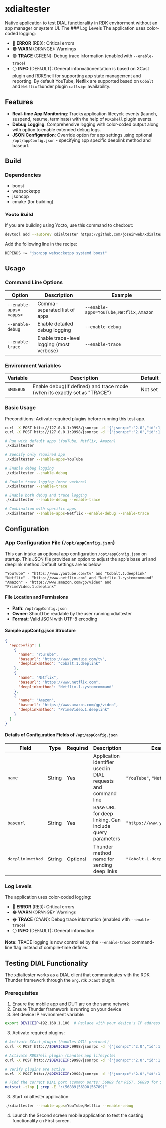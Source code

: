 # xdialtester

Native application to test DIAL functionality in RDK environment without an app manager or system UI. The ### Log Levels
The application uses color-coded logging:
- 🔴 **ERROR** (RED): Critical errors
- 🟠 **WARN** (ORANGE): Warnings
- 🟢 **TRACE** (GREEN): Debug trace information (enabled with `--enable-trace`)
- ⚪ **INFO** (DEFAULT): General informationentation is based on XCast plugin and RDKShell for supporting app state management and reporting. By default YouTube, Netflix are supported based on `Cobalt` and `Netflix` thunder plugin `callsign` availability.

## Features

- **Real-time App Monitoring**: Tracks application lifecycle events (launch, suspend, resume, terminate) with the help of `RDKShell` plugin events.
- **Debug Logging**: Comprehensive logging with color-coded output along with option to enable extended debug logs.
- **JSON Configuration**: Override option for app settings using optional `/opt/appConfig.json` - specifying app specific deeplink method and baseurl.

## Build

### Dependencies
- boost
- websocketpp
- jsoncpp
- cmake (for building)

### Yocto Build
If you are building using Yocto, use this command to checkout:

```bash
devtool add --autorev xdialtester https://github.com/joseinweb/xdialtester.git --srcbranch develop
```

Add the following line in the recipe:
```bash
DEPENDS += "jsoncpp websocketpp systemd boost"
```

## Usage

### Command Line Options

| Option | Description | Example |
|--------|-------------|---------|
| `--enable-apps=<apps>` | Comma-separated list of apps | `--enable-apps=YouTube,Netflix,Amazon` |
| `--enable-debug` | Enable detailed debug logging | `--enable-debug` |
| `--enable-trace` | Enable trace-level logging (most verbose) | `--enable-trace` |

### Environment Variables

| Variable | Description | Default |
|----------|-------------|---------|
| `SMDEBUG` | Enable debug(if defined) and trace mode (when its exactly set as "TRACE") | Not set |

### Basic Usage

Preconditions: Activate required plugins before running this test app.
```bash
curl -X POST http://127.0.0.1:9998/jsonrpc -d '{"jsonrpc":"2.0","id":1,"method":"Controller.1.activate","params":{"callsign":"org.rdk.Xcast"}}'
curl -X POST http://127.0.0.1:9998/jsonrpc -d '{"jsonrpc":"2.0","id":1,"method":"Controller.1.activate","params":{"callsign":"org.rdk.RDKShell"}}'
```

```bash
# Run with default apps (YouTube, Netflix, Amazon)
./xdialtester

# Specify only required app
./xdialtester --enable-apps=YouTube

# Enable debug logging
./xdialtester --enable-debug

# Enable trace logging (most verbose)
./xdialtester --enable-trace

# Enable both debug and trace logging
./xdialtester --enable-debug --enable-trace

# Combination with specific apps
./xdialtester --enable-apps=Netflix --enable-debug --enable-trace
```

## Configuration

### App Configuration File (`/opt/appConfig.json`)

This can intake an optional app configuration `/opt/appConfig.json` on startup. This JSON file provides an option to adjust the app's base url and deeplink method. Default settings are as below
```
"YouTube" - "https://www.youtube.com/tv" and "Cobalt.1.deeplink"
"Netflix" - "https://www.netflix.com" and "Netflix.1.systemcommand"
"Amazon" - "https://www.amazon.com/gp/video" and "PrimeVideo.1.deeplink"
```

#### File Location and Permissions
- **Path**: `/opt/appConfig.json`
- **Owner**: Should be readable by the user running xdialtester
- **Format**: Valid JSON with UTF-8 encoding

#### Sample appConfig.json Structure
```json
{
  "appConfig": [
    {
      "name": "YouTube",
      "baseurl": "https://www.youtube.com/tv",
      "deeplinkmethod": "Cobalt.1.deeplink"
    },
    {
      "name": "Netflix",
      "baseurl": "https://www.netflix.com",
      "deeplinkmethod": "Netflix.1.systemcommand"
    },
    {
      "name": "Amazon",
      "baseurl": "https://www.amazon.com/gp/video",
      "deeplinkmethod": "PrimeVideo.1.deeplink"
    }
  ]
}
```

#### Details of Configuration Fields of `/opt/appConfig.json`

| Field | Type | Required | Description | Example |
|-------|------|----------|-------------|---------|
| `name` | String | Yes | Application identifier used in DIAL requests and command line | `"YouTube"`, `"Netflix"` |
| `baseurl` | String | Yes | Base URL for deep linking. Can include query parameters | `"https://www.youtube.com/tv"` |
| `deeplinkmethod` | String | Optional | Thunder method name for sending deep links | `"Cobalt.1.deeplink"` |

### Log Levels
The application uses color-coded logging:
- 🔴 **ERROR** (RED): Critical errors
- 🟠 **WARN** (ORANGE): Warnings
- � **TRACE** (CYAN): Debug trace information (enabled with `--enable-trace`)
- ⚪ **INFO** (DEFAULT): General information

**Note:** TRACE logging is now controlled by the `--enable-trace` command-line flag instead of compile-time defines.

## Testing DIAL Functionality

The xdialtester works as a DIAL client that communicates with the RDK Thunder framework through the `org.rdk.Xcast` plugin.

### Prerequisites
1. Ensure the mobile app and DUT are on the same network
2. Ensure Thunder framework is running on your device
3. Set device IP environment variable:
```bash
export DEVICEIP=192.168.1.100  # Replace with your device's IP address
```

3. Activate required plugins:
```bash
# Activate XCast plugin (handles DIAL protocol)
curl -X POST http://$DEVICEIP:9998/jsonrpc -d '{"jsonrpc":"2.0","id":1,"method":"Controller.1.activate","params":{"callsign":"org.rdk.Xcast"}}'

# Activate RDKShell plugin (handles app lifecycle)
curl -X POST http://$DEVICEIP:9998/jsonrpc -d '{"jsonrpc":"2.0","id":1,"method":"Controller.1.activate","params":{"callsign":"org.rdk.RDKShell"}}'

# Verify plugins are active
curl -X POST http://$DEVICEIP:9998/jsonrpc -d '{"jsonrpc":"2.0","id":1,"method":"Controller.1.status"}'

# Find the correct DIAL port (common ports: 56889 for REST, 56890 for SSDP)
netstat -tlnp | grep -E ":(56889|56890|56789)"
```

3. Start xdialtester application:
```bash
./xdialtester --enable-apps=YouTube,Netflix --enable-debug
```

4. Launch the Second screen mobile application to test the casting functionality on First screen.
